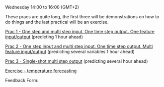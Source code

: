 Wednesday 14:00 to 16:00 (GMT+2)

These pracs are quite long, the first three will be demonstrations on how to do things and the last practical will be an exercise.

[Prac 1 - One step and multi step input. One time step output. One feature input/output](https://colab.research.google.com/drive/1Z-VeIKbQBfpib0qNNnHY6VRwwjg1QqIv?usp=sharing) (predicting 1 hour ahead)

[Prac 2 - One step input and multi step input. One time step output. Multi feature input/output](https://colab.research.google.com/drive/1eHHM6u9y6MaGQDEqb8w4zuS1RXaXhgYm?usp=sharing) (predicting several variables 1 hour ahead)

[Prac 3 - Single-shot multi step output](https://colab.research.google.com/drive/1zjuwpApfq-9ebxB0KXOrwOIopZzTCDmd?usp=sharing) (predicting several hour ahead)

[Exercise - temperature forecasting](https://colab.research.google.com/drive/1UHqVicKNiFb3jZ3zKXb8irBRJE1ESseY?usp=sharing)

Feedback Form:
